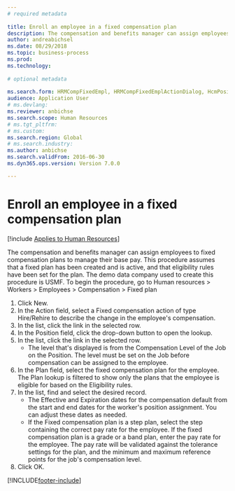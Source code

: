 ```yaml
--- 
# required metadata 
 
title: Enroll an employee in a fixed compensation plan
description: The compensation and benefits manager can assign employees to fixed compensation plans to manage their base pay. 
author: andreabichsel
ms.date: 08/29/2018
ms.topic: business-process 
ms.prod:  
ms.technology:  
 
# optional metadata 
 
ms.search.form: HRMCompFixedEmpl, HRMCompFixedEmplActionDialog, HcmPositionLookup, HRMCompRefPointLookup, HcmCompensationWorkspace   
audience: Application User 
# ms.devlang:  
ms.reviewer: anbichse
ms.search.scope: Human Resources
# ms.tgt_pltfrm:  
# ms.custom:  
ms.search.region: Global
# ms.search.industry: 
ms.author: anbichse
ms.search.validFrom: 2016-06-30 
ms.dyn365.ops.version: Version 7.0.0 

---
```


# Enroll an employee in a fixed compensation plan

[!include [Applies to Human Resources](../includes/applies-to-hr.md)]

The compensation and benefits manager can assign employees to fixed compensation plans to manage their base pay. This procedure assumes that a fixed plan has been created and is active, and that eligibility rules have been set for the plan. The demo data company used to create this procedure is USMF. To begin the procedure, go to Human resources > Workers > Employees > Compensation > Fixed plan

1. Click New.
2. In the Action field, select a Fixed compensation action of type Hire/Rehire to describe the change in the employee's compensation.
3. In the list, click the link in the selected row.
4. In the Position field, click the drop-down button to open the lookup.
5. In the list, click the link in the selected row.
    * The level that's displayed is from the Compensation Level of the Job on the Position. The level must be set on the Job before compensation can be assigned to the employee.  
6. In the Plan field, select the fixed compensation plan for the employee. The Plan lookup is filtered to show only the plans that the employee is eligible for based on the Eligibility rules.
7. In the list, find and select the desired record.
    * The Effective and Expiration dates for the compensation default from the start and end dates for the worker's position assignment. You can adjust these dates as needed.  
    * If the Fixed compensation plan is a step plan, select the step containing the correct pay rate for the employee. If the fixed compensation plan is a grade or a band plan, enter the pay rate for the employee. The pay rate will be validated against the tolerance settings for the plan, and the minimum and maximum reference points for the job's compensation level.  
8. Click OK.



[!INCLUDE[footer-include](../includes/footer-banner.md)]